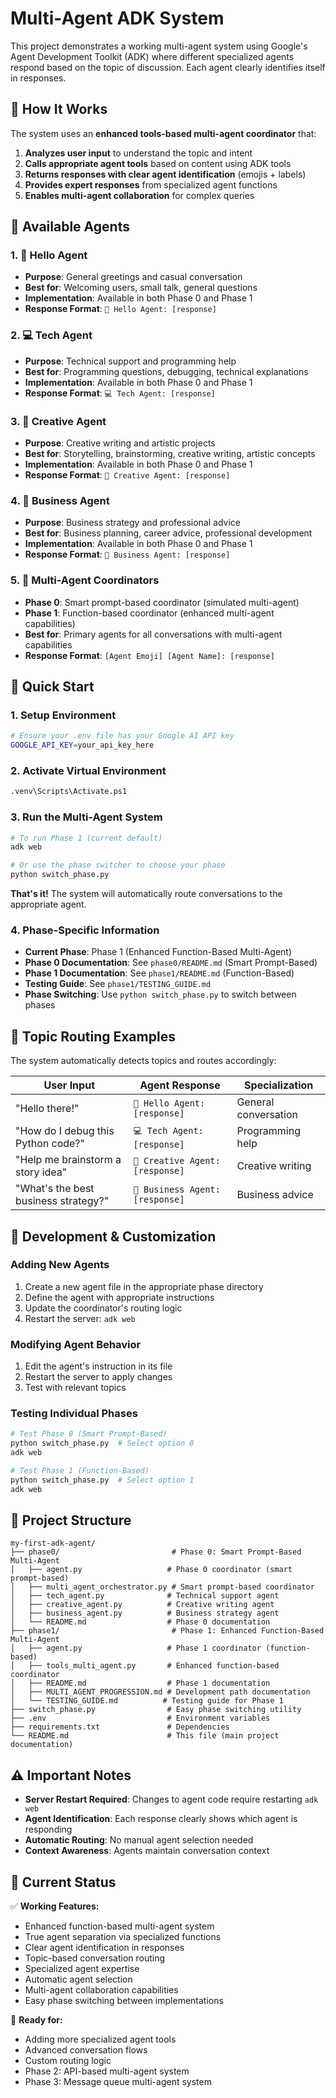 # Multi-Agent ADK System

This project demonstrates a working multi-agent system using Google's Agent Development Toolkit (ADK) where different specialized agents respond based on the topic of discussion. Each agent clearly identifies itself in responses.

## 🎯 **How It Works**

The system uses an **enhanced tools-based multi-agent coordinator** that:
1. **Analyzes user input** to understand the topic and intent
2. **Calls appropriate agent tools** based on content using ADK tools
3. **Returns responses with clear agent identification** (emojis + labels)
4. **Provides expert responses** from specialized agent functions
5. **Enables multi-agent collaboration** for complex queries

## 🤖 **Available Agents**

### 1. 👋 Hello Agent
- **Purpose**: General greetings and casual conversation
- **Best for**: Welcoming users, small talk, general questions
- **Implementation**: Available in both Phase 0 and Phase 1
- **Response Format**: `👋 Hello Agent: [response]`

### 2. 💻 Tech Agent
- **Purpose**: Technical support and programming help
- **Best for**: Programming questions, debugging, technical explanations
- **Implementation**: Available in both Phase 0 and Phase 1
- **Response Format**: `💻 Tech Agent: [response]`

### 3. 🎨 Creative Agent
- **Purpose**: Creative writing and artistic projects
- **Best for**: Storytelling, brainstorming, creative writing, artistic concepts
- **Implementation**: Available in both Phase 0 and Phase 1
- **Response Format**: `🎨 Creative Agent: [response]`

### 4. 💼 Business Agent
- **Purpose**: Business strategy and professional advice
- **Best for**: Business planning, career advice, professional development
- **Implementation**: Available in both Phase 0 and Phase 1
- **Response Format**: `💼 Business Agent: [response]`

### 5. 🔀 Multi-Agent Coordinators
- **Phase 0**: Smart prompt-based coordinator (simulated multi-agent)
- **Phase 1**: Function-based coordinator (enhanced multi-agent capabilities)
- **Best for**: Primary agents for all conversations with multi-agent capabilities
- **Response Format**: `[Agent Emoji] [Agent Name]: [response]`

## 🚀 **Quick Start**

### 1. Setup Environment
```bash
# Ensure your .env file has your Google AI API key
GOOGLE_API_KEY=your_api_key_here
```

### 2. Activate Virtual Environment
```bash
.venv\Scripts\Activate.ps1
```

### 3. Run the Multi-Agent System
```bash
# To run Phase 1 (current default)
adk web

# Or use the phase switcher to choose your phase
python switch_phase.py
```

**That's it!** The system will automatically route conversations to the appropriate agent.

### 4. Phase-Specific Information
- **Current Phase**: Phase 1 (Enhanced Function-Based Multi-Agent)
- **Phase 0 Documentation**: See `phase0/README.md` (Smart Prompt-Based)
- **Phase 1 Documentation**: See `phase1/README.md` (Function-Based)
- **Testing Guide**: See `phase1/TESTING_GUIDE.md`
- **Phase Switching**: Use `python switch_phase.py` to switch between phases

## 🎯 **Topic Routing Examples**

The system automatically detects topics and routes accordingly:

| **User Input** | **Agent Response** | **Specialization** |
|----------------|-------------------|-------------------|
| "Hello there!" | `👋 Hello Agent: [response]` | General conversation |
| "How do I debug this Python code?" | `💻 Tech Agent: [response]` | Programming help |
| "Help me brainstorm a story idea" | `🎨 Creative Agent: [response]` | Creative writing |
| "What's the best business strategy?" | `💼 Business Agent: [response]` | Business advice |

## 🔧 **Development & Customization**

### Adding New Agents
1. Create a new agent file in the appropriate phase directory
2. Define the agent with appropriate instructions
3. Update the coordinator's routing logic
4. Restart the server: `adk web`

### Modifying Agent Behavior
1. Edit the agent's instruction in its file
2. Restart the server to apply changes
3. Test with relevant topics

### Testing Individual Phases
```bash
# Test Phase 0 (Smart Prompt-Based)
python switch_phase.py  # Select option 0
adk web

# Test Phase 1 (Function-Based)
python switch_phase.py  # Select option 1
adk web
```

## 📁 **Project Structure**

```
my-first-adk-agent/
├── phase0/                         # Phase 0: Smart Prompt-Based Multi-Agent
│   ├── agent.py                   # Phase 0 coordinator (smart prompt-based)
│   ├── multi_agent_orchestrator.py # Smart prompt-based coordinator
│   ├── tech_agent.py              # Technical support agent
│   ├── creative_agent.py          # Creative writing agent
│   ├── business_agent.py          # Business strategy agent
│   └── README.md                  # Phase 0 documentation
├── phase1/                         # Phase 1: Enhanced Function-Based Multi-Agent
│   ├── agent.py                   # Phase 1 coordinator (function-based)
│   ├── tools_multi_agent.py       # Enhanced function-based coordinator
│   ├── README.md                  # Phase 1 documentation
│   ├── MULTI_AGENT_PROGRESSION.md # Development path documentation
│   └── TESTING_GUIDE.md          # Testing guide for Phase 1
├── switch_phase.py                # Easy phase switching utility
├── .env                           # Environment variables
├── requirements.txt               # Dependencies
└── README.md                      # This file (main project documentation)
```

## ⚠️ **Important Notes**

- **Server Restart Required**: Changes to agent code require restarting `adk web`
- **Agent Identification**: Each response clearly shows which agent is responding
- **Automatic Routing**: No manual agent selection needed
- **Context Awareness**: Agents maintain conversation context

## 🎉 **Current Status**

✅ **Working Features:**
- Enhanced function-based multi-agent system
- True agent separation via specialized functions
- Clear agent identification in responses
- Topic-based conversation routing
- Specialized agent expertise
- Automatic agent selection
- Multi-agent collaboration capabilities
- Easy phase switching between implementations

🚀 **Ready for:**
- Adding more specialized agent tools
- Advanced conversation flows
- Custom routing logic
- Phase 2: API-based multi-agent system
- Phase 3: Message queue multi-agent system
